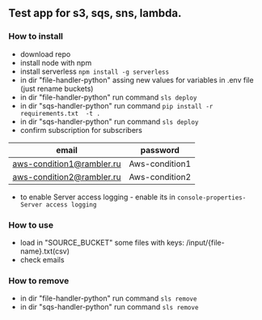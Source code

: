 ## Test app for s3, sqs, sns, lambda.

### How to install
- download repo
- install node with npm
- install serverless `npm install -g serverless`
- in dir "file-handler-python" assing new values for variables in .env file (just rename buckets)
- in dir "file-handler-python" run command `sls deploy`
- in dir "sqs-handler-python" run command `pip install -r requirements.txt  -t .`
- in dir "sqs-handler-python" run command `sls deploy`
- confirm subscription for subscribers

| email  | password |
|:-------------:|:-------------:|
| aws-condition1@rambler.ru      | Aws-condition1     |
| aws-condition2@rambler.ru      | Aws-condition2      |

- to enable Server access logging - enable its in `console-properties-Server access logging`

### How to use
- load in "SOURCE_BUCKET" some files with keys: /input/{file-name}.txt(csv)
- check emails

### How to remove
- in dir "file-handler-python" run command `sls remove`
- in dir "sqs-handler-python" run command `sls remove`
